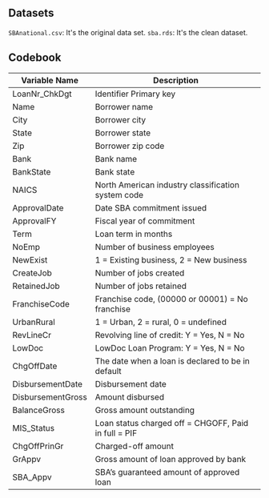 ## Datasets
`SBAnational.csv`: It's the original data set. 
`sba.rds`: It's the clean dataset. 

## Codebook
| Variable Name       | Description                                                 |
|---------------------|-------------------------------------------------------------|
| LoanNr_ChkDgt       | Identifier Primary key                                     |
| Name                | Borrower name                                               |
| City                | Borrower city                                               |
| State               | Borrower state                                              |
| Zip                 | Borrower zip code                                           |
| Bank                | Bank name                                                   |
| BankState           | Bank state                                                  |
| NAICS               | North American industry classification system code         |
| ApprovalDate        | Date SBA commitment issued                                  |
| ApprovalFY          | Fiscal year of commitment                                   |
| Term                | Loan term in months                                         |
| NoEmp               | Number of business employees                                |
| NewExist            | 1 = Existing business, 2 = New business                     |
| CreateJob           | Number of jobs created                                      |
| RetainedJob         | Number of jobs retained                                     |
| FranchiseCode       | Franchise code, (00000 or 00001) = No franchise             |
| UrbanRural          | 1 = Urban, 2 = rural, 0 = undefined                         |
| RevLineCr           | Revolving line of credit: Y = Yes, N = No                    |
| LowDoc              | LowDoc Loan Program: Y = Yes, N = No                         |
| ChgOffDate          | The date when a loan is declared to be in default            |
| DisbursementDate    | Disbursement date                                           |
| DisbursementGross   | Amount disbursed                                            |
| BalanceGross        | Gross amount outstanding                                    |
| MIS_Status          | Loan status charged off = CHGOFF, Paid in full = PIF        |
| ChgOffPrinGr        | Charged-off amount                                          |
| GrAppv              | Gross amount of loan approved by bank                        |
| SBA_Appv            | SBA’s guaranteed amount of approved loan                    |
